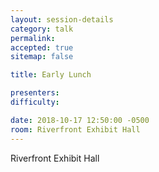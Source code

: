 ```yaml
---
layout: session-details
category: talk
permalink:
accepted: true
sitemap: false

title: Early Lunch

presenters:
difficulty:

date: 2018-10-17 12:50:00 -0500
room: Riverfront Exhibit Hall
---
```

Riverfront Exhibit Hall

